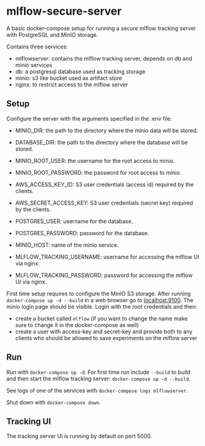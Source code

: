 # mlflow-secure-server
A basic docker-compose setup for running a secure mlflow tracking server with PostgreSQL and MinIO storage.

Contains three services: 
- mlflowserver: contains the mlflow tracking server, depends on db and minio services
- db: a postgresql database used as tracking storage
- minio: s3 like bucket used as artifact store
- nginx: to restrict access to the mlflow server

## Setup

Configure the server with the arguments specified in the .env file:

- MINIO_DIR: the path to the directory where the minio data will be stored.

- DATABASE_DIR: the path to the directory where the database will be stored.

- MINIO_ROOT_USER: the username for the root access to minio.

- MINIO_ROOT_PASSWORD: the password for root access to minio.

- AWS_ACCESS_KEY_ID: S3 user credentials (access id) required by the clients.

- AWS_SECRET_ACCESS_KEY: S3 user credentials (secret key) required by the clients.

- POSTGRES_USER: username for the database.

- POSTGRES_PASSWORD: password for the database.

- MINIO_HOST: name of the minio service.

- MLFLOW_TRACKING_USERNAME: username for accessing the mlflow UI via nginx.

- MLFLOW_TRACKING_PASSWORD: password for accessing the mlflow UI via nginx.


First time setup requires to configure the MinIO S3 storage. After running `docker-compose up -d --build` in a web browser go to [localhost:9100](localhost:9100). The minio login page should be 
visible. Login with the root credentials and then:
- create a bucket called `mlflow` (if you want to change the name make sure to change it in the docker-compose as well)
- create a user with access-key and secret-key and provide both to any clients who should be allowed to save experiments on the mlflow server


## Run 

Run with `docker-compose up -d`. 
For first time run include `--build` to build and then start the mlflow tracking server: `docker-compose up -d --build`.

See logs of one of the services with `docker-compose logs mlflowserver`.

Shut down with `docker-compose down`. 

## Tracking UI 

The tracking server UI is running by default on port 5000.
